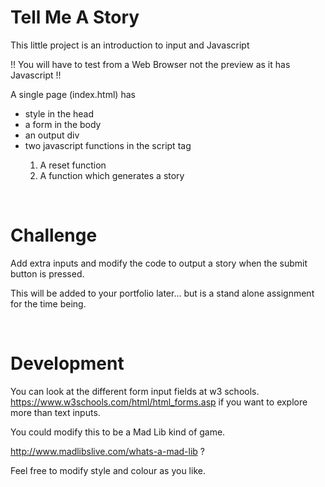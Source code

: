 # Tell Me A Story
This little project is an introduction to input and Javascript

!! You will have to test from a Web Browser not the preview as it has Javascript !!

A single page (index.html) has 
<ul><li>style in the head</li>
    <li> a form in the body</li>
    <li> an output div</li>
    <li> two javascript functions in the script tag </li>
        <ol><li> A reset function</li>
        <li>A function which generates a story</li>
        </ol>
</ul>

<br>

# Challenge

Add extra inputs and modify the code to output a story when the submit button is pressed.

This will be added to your portfolio later... but is a stand alone assignment for the time being.

<br>

# Development

You can look at the different form input fields at w3 schools.
https://www.w3schools.com/html/html_forms.asp if you want to explore more than text inputs.

You could modify this to be a Mad Lib kind of game.

http://www.madlibslive.com/whats-a-mad-lib ? 

Feel free to modify style and colour as you like.
